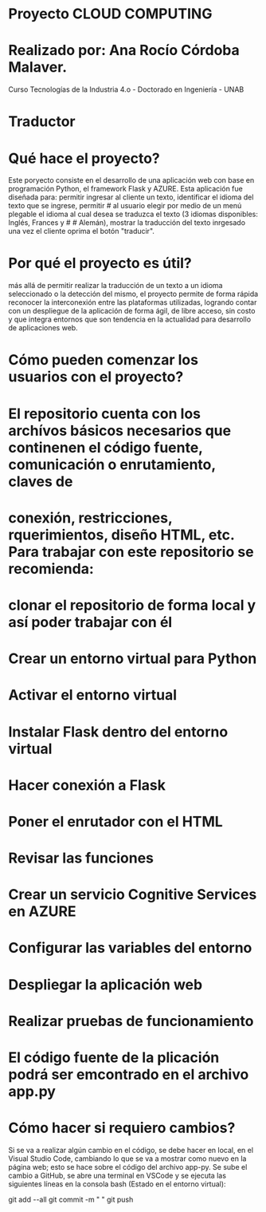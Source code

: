 # Proyecto CLOUD COMPUTING
# Realizado por: Ana Rocío Córdoba Malaver.
Curso Tecnologías de la Industria 4.o - Doctorado en Ingeniería - UNAB

# Traductor

# Qué hace el proyecto? 
Este poryecto consiste en el desarrollo de una aplicación web con base en programación Python, el framework Flask y AZURE. Esta aplicación fue diseñada para: permitir ingresar al cliente un texto, identificar el idioma del texto que se ingrese, permitir # al usuario elegir por medio de un menú plegable el idioma al cual desea se traduzca el texto (3 idiomas disponibles: Inglés, Frances y # # Alemán), mostrar la traducción del texto inrgesado una vez el cliente oprima el botón "traducir".

# Por qué el proyecto es útil? 
más allá de permitir realizar la traducción de un texto a un idioma seleccionado o la detección del mismo, el proyecto permite de forma rápida reconocer la interconexión entre las plataformas utilizadas, logrando contar con un despliegue de la aplicación de forma ágil, de libre acceso, sin costo y que integra entornos que son tendencia en la actualidad para desarrollo de aplicaciones web.

# Cómo pueden comenzar los usuarios con el proyecto?
# El repositorio cuenta con los archívos básicos necesarios que continenen el código fuente, comunicación o enrutamiento, claves de 
# conexión, restricciones, rquerimientos, diseño HTML, etc. Para trabajar con este repositorio se recomienda:
# clonar el repositorio de forma local y así poder trabajar con él 
# Crear un entorno virtual para Python
# Activar el entorno virtual
# Instalar Flask dentro del entorno virtual
# Hacer conexión a Flask
# Poner el enrutador con el HTML
# Revisar las funciones
# Crear un servicio Cognitive Services en AZURE
# Configurar las variables del entorno
# Despliegar la aplicación web
# Realizar pruebas de funcionamiento

# El código fuente de la plicación podrá ser emcontrado en el archivo app.py 

# Cómo hacer si requiero cambios?
Si se va a realizar algún cambio en el código, se debe hacer en local, en el Visual Studio Code, cambiando lo que se va a mostrar 
como nuevo en la página web; esto se hace sobre el código del archivo app-py. Se sube el cambio a GitHub, se abre una terminal en 
VSCode y se ejecuta las siguientes líneas en la consola bash (Estado en el entorno virtual):

git add --all
git commit -m " "
git push


